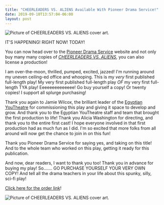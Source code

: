 ```yaml
---
title: "CHEERLEADERS VS. ALIENS Available With Pioneer Drama Service!"
date: 2019-09-10T13:57:04-06:00
layout: post
---
```


![Picture of *CHEERLEADERS VS. ALIENS* cover art.](/images/CheerleadersvsAliens_publishing_image_1.jpeg)

IT'S HAPPENING! RIGHT NOW! TODAY!

You can now head over to the [Pioneer Drama Service](https://www.pioneerdrama.com/Default.asp?src=top) website and not only buy many many copies of [*CHEERLEADERS VS. ALIENS*](https://www.pioneerdrama.com/SearchDetail.asp?PC=CHEERLEADE&src=def), you can also license a production!

I am over-the-moon, thrilled, pumped, excited, jazzed! I'm running around my uneven ceiling-ed office and whooping. This is my *very* first published full-length play! My very first published full-length play *OF* my very first full-length TYA play! Eeeeeeeeeeeeee! Go buy yourself a copy! Or twenty copies! I support all splurge purchasing!

Thank you again to Jamie Wilcox, the brilliant leader of the [Egyptian YouTheatre](https://www.egyptiantheatrecompany.org/youtheatre) for commissioning this play and giving it space to develop and grow. And thank you to the Egyptian YouTheatre staff and team that brought the first production to life! Thank you Alicia Washington for directing, and thank you to the entire first cast! I hope everyone involved in that first production had as much fun as I did. I'm so excited that more folks from all around will now get the chance to join in on this fun!

Thank you Pioneer Drama Service for saying yes, and taking on this title! And to the whole team who worked on this play, getting it ready for this publication.

And now, dear readers, I want to thank you too! Thank you in advance for buying my play! So....... GO PURCHASE YOURSELF YOUR VERY OWN COPY! And tell all the drama teachers in your life about this spunky, silly, sci-fi play!

[Click here for the order link](https://www.pioneerdrama.com/SearchDetail.asp?PC=CHEERLEADE&src=def)! 

![Picture of *CHEERLEADERS VS. ALIENS* cover art.](/images/Cheerleaders_vs_Aliens_publishing_image_2.jpeg)
